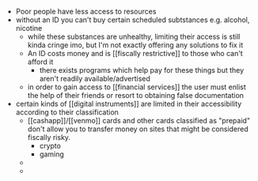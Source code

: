 - Poor people have less access to resources
- without an ID you can't buy certain scheduled subtstances e.g. alcohol, nicotine
	- while these substances are unhealthy, limiting their access is still kinda cringe imo, but I'm not exactly offering any solutions to fix it
	- An ID costs money and is [[fiscally restrictive]] to those who can't afford it
		- there exists programs which help pay for these things but they aren't readily available/advertised
	- in order to gain access to [[financial services]] the user must enlist the help of their friends or resort to obtaining false documentation
- certain kinds of [[digital instruments]] are limited in their accessibility according to their classification
	- [[cashapp]]/[[venmo]] cards and other cards classified as "prepaid" don't allow you to transfer money on sites that might be considered fiscally risky.
		- crypto
		- gaming
	-
	-